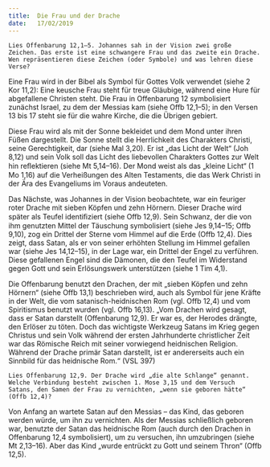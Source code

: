 ```yaml
---
title:  Die Frau und der Drache
date:   17/02/2019
---
```


`Lies Offenbarung 12,1–5. Johannes sah in der Vision zwei große Zeichen. Das erste ist eine schwangere Frau und das zweite ein Drache. Wen repräsentieren diese Zeichen (oder Symbole) und was lehren diese Verse?`

Eine Frau wird in der Bibel als Symbol für Gottes Volk verwendet (siehe 2 Kor 11,2): Eine keusche Frau steht für treue Gläubige, während eine Hure für abgefallene Christen steht. Die Frau in Offenbarung 12 symbolisiert zunächst Israel, zu dem der Messias kam (siehe Offb 12,1–5); in den Versen 13 bis 17 steht sie für die wahre Kirche, die die Übrigen gebiert.

Diese Frau wird als mit der Sonne bekleidet und dem Mond unter ihren Füßen dargestellt. Die Sonne stellt die Herrlichkeit des Charakters Christi, seine Gerechtigkeit, dar (siehe Mal 3,20). Er ist „das Licht der Welt“ (Joh 8,12) und sein Volk soll das Licht des liebevollen Charakters Gottes zur Welt hin reﬂektieren (siehe Mt 5,14–16). Der Mond weist als das „kleine Licht“ (1 Mo 1,16) auf die Verheißungen des Alten Testaments, die das Werk Christi in der Ära des Evangeliums im Voraus andeuteten.

Das Nächste, was Johannes in der Vision beobachtete, war ein feuriger roter Drache mit sieben Köpfen und zehn Hörnern. Dieser Drache wird später als Teufel identiﬁziert (siehe Offb 12,9). Sein Schwanz, der die von ihm genutzten Mittel der Täuschung symbolisiert (siehe Jes 9,14–15; Offb 9,10), zog ein Drittel der Sterne vom Himmel auf die Erde (Offb 12,4). Dies zeigt, dass Satan, als er von seiner erhöhten Stellung im Himmel gefallen war (siehe Jes 14,12–15), in der Lage war, ein Drittel der Engel zu verführen. Diese gefallenen Engel sind die Dämonen, die den Teufel im Widerstand gegen Gott und sein Erlösungswerk unterstützen (siehe 1 Tim 4,1).

Die Offenbarung benutzt den Drachen, der mit „sieben Köpfen und zehn Hörnern“ (siehe Offb 13,1) beschrieben wird, auch als Symbol für jene Kräfte in der Welt, die vom satanisch-heidnischen Rom (vgl. Offb 12,4) und vom Spiritismus benutzt wurden (vgl. Offb 16,13). „Vom Drachen wird gesagt, dass er Satan darstellt (Offenbarung 12,9). Er war es, der Herodes drängte, den Erlöser zu töten. Doch das wichtigste Werkzeug Satans im Krieg gegen Christus und sein Volk während der ersten Jahrhunderte christlicher Zeit war das Römische Reich mit seiner vorwiegend heidnischen Religion. Während der Drache primär Satan darstellt, ist er andererseits auch ein Sinnbild für das heidnische Rom.“ (VSL 397)

`Lies Offenbarung 12,9. Der Drache wird „die alte Schlange“ genannt. Welche Verbindung besteht zwischen 1. Mose 3,15 und dem Versuch Satans, den Samen der Frau zu vernichten, „wenn sie geboren hätte“ (Offb 12,4)?`

Von Anfang an wartete Satan auf den Messias – das Kind, das geboren werden würde, um ihn zu vernichten. Als der Messias schließlich geboren war, benutzte der Satan das heidnische Rom (auch durch den Drachen in Offenbarung 12,4 symbolisiert), um zu versuchen, ihn umzubringen (siehe Mt 2,13–16). Aber das Kind „wurde entrückt zu Gott und seinem Thron“ (Offb 12,5).  
